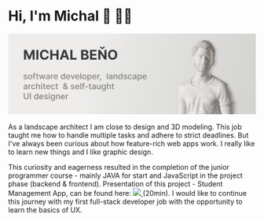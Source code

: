 # Hi, I'm Michal 👋 🧑‍💻

<img src="https://raw.githubusercontent.com/michibene/michibene/main/GH-profile-banner.png" alt="Image banner - Michal Beno - software developer,  landscape architect  & self-taught 
UI designer">

As a landscape architect I am close to design and 3D modeling. This job taught me how to handle multiple tasks and adhere to strict deadlines. But I've always been curious about how feature-rich web apps work. I really like to learn new things and I like graphic design.

This curiosity and eagerness resulted in the completion of the junior programmer course - mainly JAVA for start and JavaScript in the project phase (backend & frontend). Presentation of this project - Student Management App, can be found here:
<a href="https://www.youtube.com/watch?v=TYvwSEom6s8&ab_channel=GreenFoxAcademy" target="_blank">
<img src="https://img.shields.io/badge/YouTube-red">
</a>
(20min). I would like to continue this journey with my first full-stack developer job with the opportunity to learn the basics of UX.

